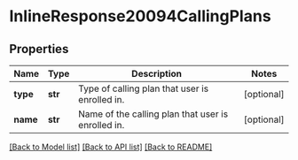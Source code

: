 # InlineResponse20094CallingPlans

## Properties
Name | Type | Description | Notes
------------ | ------------- | ------------- | -------------
**type** | **str** | Type of calling plan that user is enrolled in. | [optional] 
**name** | **str** | Name of the calling plan that user is enrolled in. | [optional] 

[[Back to Model list]](../README.md#documentation-for-models) [[Back to API list]](../README.md#documentation-for-api-endpoints) [[Back to README]](../README.md)

